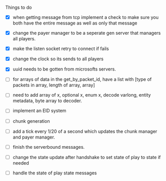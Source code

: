 Things to do
- [x] when getting message from tcp implement a check to make sure you both have the entire message as well as only that message
- [x] change the payer manager to be a seperate gen server that managers all players.
- [x] make the listen socket retry to connect if fails
- [x] change the clock so its sends to all players
- [x] uuid needs to be gotten from microsofts servers.

- [ ] for arrays of data in the get_by_packet_id, have a list with [type of packets in array, length of array, array]

- [ ] need to add array of x, optional x, enum x, decode varlong, entity metadata, byte array to decoder.

- [ ] implement an EID system

- [ ] chunk generation

- [ ] add a tick every 1/20 of a second which updates the chunk manager and payer manager.

- [ ] finish the serverbound messages. 

- [ ] change the state update after handshake to set state of play to state if needed

- [ ] handle the state of play state messages



